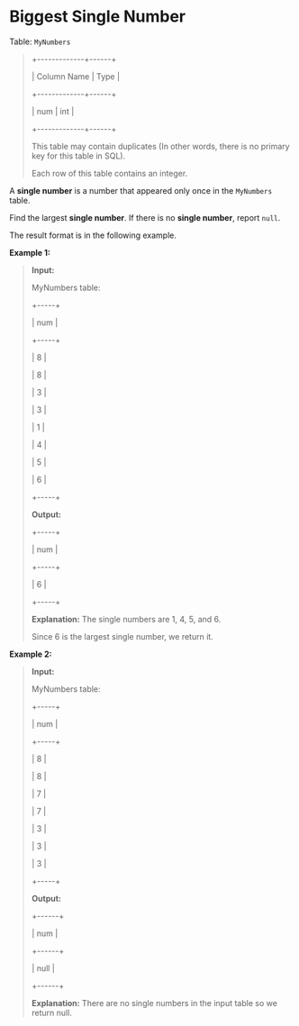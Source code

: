 # Biggest Single Number

Table: <code>MyNumbers</code>
>
> +-------------+------+
>
> | Column Name | Type |
>
> +-------------+------+
>
> | num         | int  |
>
> +-------------+------+
>
> This table may contain duplicates (In other words, there is no primary key for this table in SQL).
>
> Each row of this table contains an integer.


A **single number** is a number that appeared only once in the <code>MyNumbers</code> table.

Find the largest **single number**. If there is no **single number**, report <code>null</code>.

The result format is in the following example.


**Example 1:**
>
> **Input:**
>
> MyNumbers table:
>
> +-----+
>
> | num |
>
> +-----+
>
> | 8   |
>
> | 8   |
>
> | 3   |
>
> | 3   |
>
> | 1   |
>
> | 4   |
>
> | 5   |
>
> | 6   |
>
> +-----+
>
> **Output:**
>
> +-----+
>
> | num |
>
> +-----+
>
> | 6   |
>
> +-----+
>
> **Explanation:** The single numbers are 1, 4, 5, and 6.
>
> Since 6 is the largest single number, we return it.

**Example 2:**
>
> **Input:**
>
> MyNumbers table:
>
> +-----+
>
> | num |
>
> +-----+
>
> | 8   |
>
> | 8   |
>
> | 7   |
>
> | 7   |
>
> | 3   |
>
> | 3   |
>
> | 3   |
>
> +-----+
>
> **Output:**
>
> +------+
>
> | num  |
>
> +------+
>
> | null |
>
> +------+
>
> **Explanation:** There are no single numbers in the input table so we return null.
